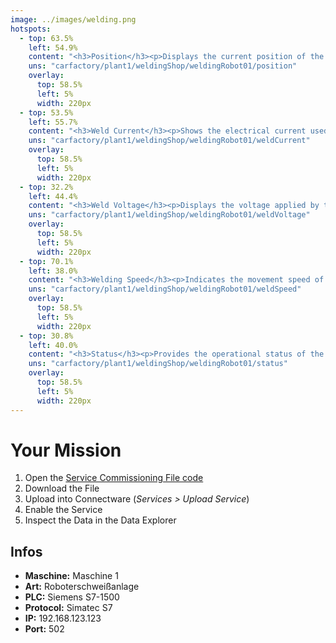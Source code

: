 ```yaml
---
image: ../images/welding.png
hotspots:
  - top: 63.5%
    left: 54.9%
    content: "<h3>Position</h3><p>Displays the current position of the welding point.</p>"
    uns: "carfactory/plant1/weldingShop/weldingRobot01/position"
    overlay:
      top: 58.5%
      left: 5%
      width: 220px
  - top: 53.5%
    left: 55.7%
    content: "<h3>Weld Current</h3><p>Shows the electrical current used during the welding process.</p>"
    uns: "carfactory/plant1/weldingShop/weldingRobot01/weldCurrent"
    overlay:
      top: 58.5%
      left: 5%
      width: 220px
  - top: 32.2%
    left: 44.4%
    content: "<h3>Weld Voltage</h3><p>Displays the voltage applied by the welding system.</p>"
    uns: "carfactory/plant1/weldingShop/weldingRobot01/weldVoltage"
    overlay:
      top: 58.5%
      left: 5%
      width: 220px
  - top: 70.1%
    left: 38.0%
    content: "<h3>Welding Speed</h3><p>Indicates the movement speed of the robot during welding.</p>"
    uns: "carfactory/plant1/weldingShop/weldingRobot01/weldSpeed"
    overlay:
      top: 58.5%
      left: 5%
      width: 220px
  - top: 30.8%
    left: 40.0%
    content: "<h3>Status</h3><p>Provides the operational status of the welding robot (e.g. active, idle, error).</p>"
    uns: "carfactory/plant1/weldingShop/weldingRobot01/status"
    overlay:
      top: 58.5%
      left: 5%
      width: 220px
---
```



# Your Mission

1. Open the [Service Commissioning File code](assets/yaml/t02_1-welding-robot-type001-v02.cw.yaml)
2. Download the File
3. Upload into Connectware (*Services > Upload Service*)
4. Enable the Service
5. Inspect the Data in the Data Explorer

## Infos

- **Maschine:** Maschine 1
- **Art:** Roboterschweißanlage
- **PLC:** Siemens S7-1500
- **Protocol:** Simatec S7
- **IP:** 192.168.123.123
- **Port:** 502